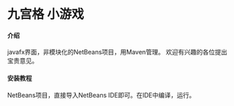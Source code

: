 # 九宫格 小游戏

#### 介绍
javafx界面，非模块化的NetBeans项目，用Maven管理。
欢迎有兴趣的各位提出宝贵意见。  


#### 安装教程

NetBeans项目，直接导入NetBeans IDE即可。在IDE中编译，运行。


